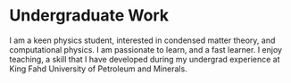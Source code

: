 # Undergraduate Work
I am a keen physics student, interested in condensed matter theory, and computational physics. I am passionate to learn, and a fast learner.
I enjoy teaching, a skill that I have developed during my undergrad experience at King Fahd University of Petroleum and Minerals.
